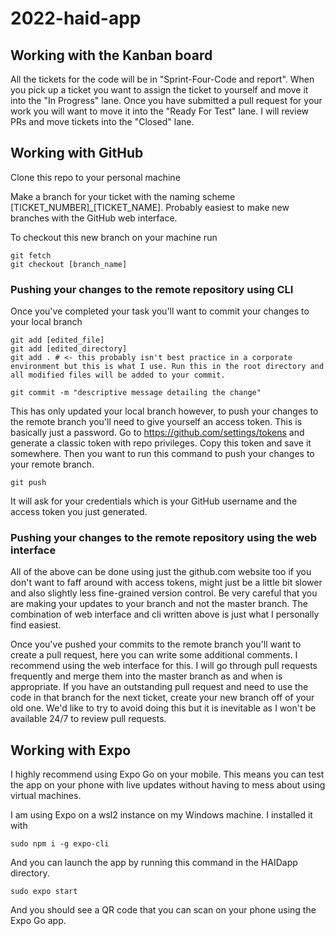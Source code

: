 # 2022-haid-app

## Working with the Kanban board

All the tickets for the code will be in "Sprint-Four-Code and report". When you pick up a ticket you want to assign the ticket to yourself and move it into the "In Progress" lane. Once you have submitted a pull request for your work you will want to move it into the "Ready For Test" lane. I will review PRs and move tickets into the "Closed" lane.

## Working with GitHub

Clone this repo to your personal machine

Make a branch for your ticket with the naming scheme [TICKET_NUMBER]_[TICKET_NAME]. Probably easiest to make new branches with the GitHub web interface.

To checkout this new branch on your machine run
```
git fetch
git checkout [branch_name]
```

### Pushing your changes to the remote repository using CLI

Once you've completed your task you'll want to commit your changes to your local branch
```
git add [edited_file]
git add [edited_directory]
git add . # <- this probably isn't best practice in a corporate environment but this is what I use. Run this in the root directory and all modified files will be added to your commit.

git commit -m "descriptive message detailing the change"
```

This has only updated your local branch however, to push your changes to the remote branch you'll need to give yourself an access token. This is basically just a password. Go to https://github.com/settings/tokens and generate a classic token with repo privileges. Copy this token and save it somewhere. Then you want to run this command to push your changes to your remote branch.
```
git push
```

It will ask for your credentials which is your GitHub username and the access token you just generated.

### Pushing your changes to the remote repository using the web interface

All of the above can be done using just the github.com website too if you don't want to faff around with access tokens, might just be a little bit slower and also slightly less fine-grained version control. Be very careful that you are making your updates to your branch and not the master branch. The combination of web interface and cli written above is just what I personally find easiest.

Once you've pushed your commits to the remote branch you'll want to create a pull request, here you can write some additional comments. I recommend using the web interface for this. I will go through pull requests frequently and merge them into the master branch as and when is appropriate. If you have an outstanding pull request and need to use the code in that branch for the next ticket, create your new branch off of your old one. We'd like to try to avoid doing this but it is inevitable as I won't be available 24/7 to review pull requests.

## Working with Expo

I highly recommend using Expo Go on your mobile. This means you can test the app on your phone with live updates without having to mess about using virtual machines.

I am using Expo on a wsl2 instance on my Windows machine. I installed it with
```
sudo npm i -g expo-cli
```

And you can launch the app by running this command in the HAIDapp directory.
```
sudo expo start
```

And you should see a QR code that you can scan on your phone using the Expo Go app.
